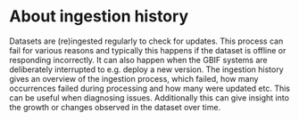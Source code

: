 # About ingestion history

Datasets are (re)ingested regularly to check for updates.  This process can fail for various reasons and typically this happens if the dataset is offline or responding incorrectly.  It can also happen when the GBIF systems are deliberately interrupted to e.g. deploy a new version.  The ingestion history gives an overview of the ingestion process, which failed, how many occurrences failed during processing and how many were updated etc. This can be useful when diagnosing issues.  Additionally this can give insight into the growth or changes observed in the dataset over time.

